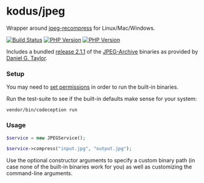 kodus/jpeg
==========

Wrapper around [jpeg-recompress](https://github.com/danielgtaylor/jpeg-archive) for Linux/Mac/Windows.

[![Build Status](https://travis-ci.org/kodus/jpeg.svg?branch=php8-update)](https://travis-ci.org/kodus/jpeg)
[![PHP Version](https://img.shields.io/badge/php-8.0%2B-blue.svg)](https://packagist.org/packages/kodus/jpeg)
[![PHP Version](https://img.shields.io/badge/php-8.1%2B-blue.svg)](https://packagist.org/packages/kodus/jpeg)

Includes a bundled [release 2.1.1](https://github.com/danielgtaylor/jpeg-archive/releases/tag/2.1.1) of the
[JPEG-Archive](https://github.com/danielgtaylor/jpeg-archive) binaries as provided
by [Daniel G. Taylor](https://github.com/danielgtaylor).


### Setup

You may need to [set permissions](https://symfony.com/doc/current/setup/file_permissions.html)
in order to run the built-in binaries.

Run the test-suite to see if the built-in defaults make sense for your system:

    vendor/bin/codeception run


### Usage

```php
$service = new JPEGService();

$service->compress("input.jpg", "output.jpg");
```

Use the optional constructor arguments to specify a custom binary path (in case none of the
built-in binaries work for you) as well as customizing the command-line arguments.
